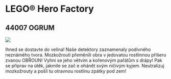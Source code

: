 # LEGO® Hero Factory

## 44007 OGRUM

![](https://www.lego.com/cdn/product-assets/product.img.pri/44007_prod.jpg)

Ihned se dostavte do velína! Naše detektory zaznamenaly podivného neznámého tvora. Mozkožrouti přeměnili obra v jedovatou rostlinnou příšeru zvanou OBŘOUN! Vyhni se jeho větvím a kořenovým pařátům s drápy! Pak se připrav na útěk, jakmile se zač e ohánět svým ničivým kyjem. Neutralizuj mozkožrouty a pošli tu otravnou rostlinu zpátky pod zem!